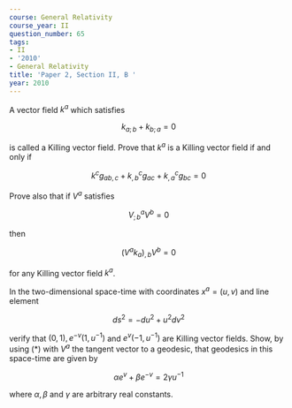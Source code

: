 ```yaml
---
course: General Relativity
course_year: II
question_number: 65
tags:
- II
- '2010'
- General Relativity
title: 'Paper 2, Section II, B '
year: 2010
---
```




A vector field $k^{a}$ which satisfies

$$k_{a ; b}+k_{b ; a}=0$$

is called a Killing vector field. Prove that $k^{a}$ is a Killing vector field if and only if

$$k^{c} g_{a b, c}+k_{, b}^{c} g_{a c}+k_{, a}^{c} g_{b c}=0$$

Prove also that if $V^{a}$ satisfies

$$V_{; b}^{a} V^{b}=0$$

then

$$\left(V^{a} k_{a}\right)_{, b} V^{b}=0$$

for any Killing vector field $k^{a}$.

In the two-dimensional space-time with coordinates $x^{a}=(u, v)$ and line element

$$d s^{2}=-d u^{2}+u^{2} d v^{2}$$

verify that $(0,1), e^{-v}\left(1, u^{-1}\right)$ and $e^{v}\left(-1, u^{-1}\right)$ are Killing vector fields. Show, by using $(*)$ with $V^{a}$ the tangent vector to a geodesic, that geodesics in this space-time are given by

$$\alpha e^{v}+\beta e^{-v}=2 \gamma u^{-1}$$

where $\alpha, \beta$ and $\gamma$ are arbitrary real constants.